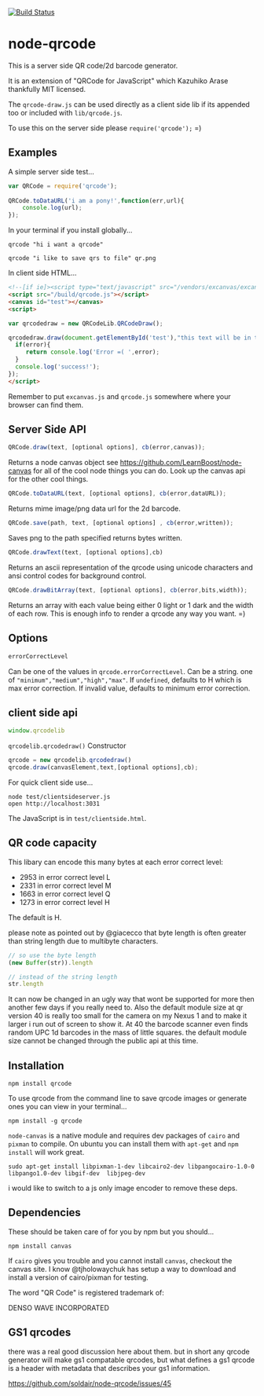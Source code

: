 [![Build Status](https://secure.travis-ci.org/soldair/node-qrcode.png)](http://travis-ci.org/soldair/node-qrcode)


node-qrcode
=

This is a server side QR code/2d barcode generator.

It is an extension of "QRCode for JavaScript" which Kazuhiko Arase thankfully MIT licensed.

The `qrcode-draw.js` can be used  directly as a client side lib if its appended too or included with `lib/qrcode.js`.

To use this on the server side please `require('qrcode');` =)

Examples
--------
A simple server side test...
```javascript
var QRCode = require('qrcode');
    
QRCode.toDataURL('i am a pony!',function(err,url){
    console.log(url);
});
```

In your terminal if you install globally...

```shell
qrcode "hi i want a qrcode"

qrcode "i like to save qrs to file" qr.png
```

In client side HTML...

```html
<!--[if ie]><script type="text/javascript" src="/vendors/excanvas/excanvas.js"></script><![endif]-->
<script src="/build/qrcode.js"></script>
<canvas id="test"></canvas>
<script>

var qrcodedraw = new QRCodeLib.QRCodeDraw();

qrcodedraw.draw(document.getElementById('test'),"this text will be in the code!", function(error,canvas){
  if(error){
     return console.log('Error =( ',error);
  }
  console.log('success!');
});
</script>
```

Remember to put `excanvas.js` and `qrcode.js` somewhere where your browser can find them.

Server Side API
---
```javascript
QRCode.draw(text, [optional options], cb(error,canvas));
```
Returns a node canvas object see https://github.com/LearnBoost/node-canvas for all of the cool node things you can do. Look up the canvas api for the other cool things.
```javascript
QRCode.toDataURL(text, [optional options], cb(error,dataURL));
```
Returns mime image/png data url for the 2d barcode.
```javascript
QRCode.save(path, text, [optional options] , cb(error,written));
```
Saves png to the path specified returns bytes written.
```javascript    
QRCode.drawText(text, [optional options],cb)
```
Returns an ascii representation of the qrcode using unicode characters and ansi control codes for background control.
 ```javascript   
QRCode.drawBitArray(text, [optional options], cb(error,bits,width));
```
Returns an array with each value being either 0 light or 1 dark and the width of each row.
This is enough info to render a qrcode any way you want. =)


Options
---------
```javascript
errorCorrectLevel
```
Can be one of the values in `qrcode.errorCorrectLevel`.
Can be a string. one of `"minimum","medium","high","max"`.
If `undefined`, defaults to H which is max error correction.
If invalid value, defaults to minimum error correction.

client side api
---------------
```javascript
window.qrcodelib
```
`qrcodelib.qrcodedraw()` Constructor
```javascript
qrcode = new qrcodelib.qrcodedraw()
qrcode.draw(canvasElement,text,[optional options],cb);
```

For quick client side use...
```shell
node test/clientsideserver.js
open http://localhost:3031
```
The JavaScript is in `test/clientside.html`.

QR code capacity
---

This libary can encode this many bytes at each error correct level:

- 2953 in error correct level L
- 2331 in error correct level M
- 1663 in error correct level Q
- 1273 in error correct level H

The default is H. 

please note as pointed out by @giacecco that byte length is often greater than string length due to multibyte characters.

```javascript
// so use the byte length
(new Buffer(str)).length

// instead of the string length
str.length 
```

It can now be changed in an ugly way that wont be supported for more then another few days if you really need to. Also the default module size at qr version 40 is really too small for the camera on my Nexus 1 and to make it larger i run out of screen to show it. At 40 the barcode scanner even finds random UPC 1d barcodes in the mass of little squares.
the default module size cannot be changed through the public api at this time.

Installation
--
```shell
npm install qrcode
```
To use qrcode from the command line to save  qrcode images or generate ones you can view in your terminal...
```shell
npm install -g qrcode
```
`node-canvas` is a native module and requires dev packages of `cairo` and `pixman` to compile. 
 On ubuntu you can install them with `apt-get` and `npm install` will work great.
  
```shell
sudo apt-get install libpixman-1-dev libcairo2-dev libpangocairo-1.0-0 libpango1.0-dev libgif-dev  libjpeg-dev
```
i would like to switch to a js only image encoder to remove these deps.


Dependencies
------------
These should be taken care of for you by npm but you should...
```shell
npm install canvas
```
If `cairo` gives you trouble and you cannot install `canvas`, checkout the canvas site. I know @tjholowaychuk has setup a way to download and install a version of cairo/pixman for testing.

The word "QR Code" is registered trademark of:

DENSO WAVE INCORPORATED

GS1 qrcodes
-----------

there was a real good discussion here about them. but in short any qrcode generator will make gs1 compatable qrcodes, but what defines a gs1 qrcode is a header with metadata that describes your gs1 information.

https://github.com/soldair/node-qrcode/issues/45
